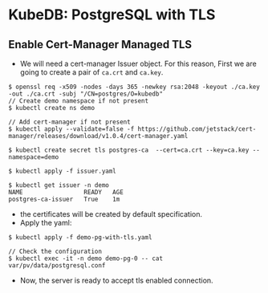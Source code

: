 # KubeDB: PostgreSQL with TLS


## Enable Cert-Manager Managed TLS

- We will need a cert-manager Issuer object. For this reason, First we are going to create a pair of `ca.crt` and `ca.key`.

```
$ openssl req -x509 -nodes -days 365 -newkey rsa:2048 -keyout ./ca.key -out ./ca.crt -subj "/CN=postgres/O=kubedb"
// Create demo namespace if not present
$ kubectl create ns demo

// Add cert-manager if not present
$ kubectl apply --validate=false -f https://github.com/jetstack/cert-manager/releases/download/v1.0.4/cert-manager.yaml

$ kubectl create secret tls postgres-ca  --cert=ca.crt --key=ca.key --namespace=demo

$ kubectl apply -f issuer.yaml

$ kubectl get issuer -n demo
NAME                 READY   AGE
postgres-ca-issuer   True    1m

```
- the certificates will be created by default specification.
- Apply the yaml:

```
$ kubectl apply -f demo-pg-with-tls.yaml
```

```
// Check the configuration 
$ kubectl exec -it -n demo demo-pg-0 -- cat var/pv/data/postgresql.conf

```


- Now, the server is ready to accept tls enabled connection.